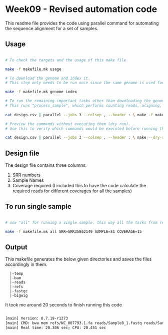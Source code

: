 # Week09 - Revised automation code

This readme file provides the code using parallel command for automating the sequence alignment for a set of samples.

## Usage

```bash

# To check the targets and the usage of this make file

make -f makefile.mk usage

# To download the genome and index it.
# This step only needs to be run once since the same genome is used for all samples.

make -f makefile.mk genome index

# To run the remaining important tasks other than downloading the genome and indexing, the below input is used.
# This runs "process_sample", which performs counting reads, aligning, BAM and BigWig file generation (except reference download and indexing tasks) using parallel command to iterate over the samples present in the design.csv file.
 
cat design.csv | parallel --jobs 3 --colsep , --header : \ make -f makefile.mk process_sample SRR={SRR} SAMPLE={name} COVERAGE={coverage}

# Preview the commands without executing them (dry run).
# Use this to verify which commands would be executed before running the full pipeline.

cat design.csv | parallel --jobs 3 --colsep , --header : \ make --dry-run -f makefile.mk process_sample SRR={SRR} SAMPLE={name} COVERAGE={coverage}


```

## Design file
The design file contains three columns:
1. SRR numbers
2. Sample Names
3. Coverage required (I included this to have the code calculate the required reads for different coverages for all the samples)


## To run single sample

```bash

# use "all" for running a single sample, this way all the tasks from reference downloading till bigwig file generation will run sequentially.

make -f makefile.mk all SRR=SRR35862149 SAMPLE=S1 COVERAGE=15

```


## Output

This makefile generates the below given directories and saves the files accordingly in them.

```
  |-temp
  |-bam
  |-reads
  |-refs
  |-fastqc
  |-bigwig
```

It took me around 20 seconds to finish running this code
```bash

[main] Version: 0.7.19-r1273
[main] CMD: bwa mem refs/NC_007793.1.fa reads/Sample8_1.fastq reads/Sample8_2.fastq
[main] Real time: 20.306 sec; CPU: 20.451 sec

```









